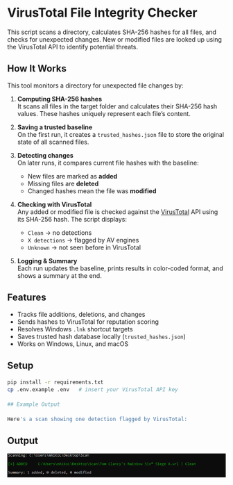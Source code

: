 # VirusTotal File Integrity Checker

This script scans a directory, calculates SHA-256 hashes for all files, and checks for unexpected changes. New or modified files are looked up using the VirusTotal API to identify potential threats.

## How It Works

This tool monitors a directory for unexpected file changes by:

1. **Computing SHA-256 hashes**  
   It scans all files in the target folder and calculates their SHA-256 hash values. These hashes uniquely represent each file’s content.

2. **Saving a trusted baseline**  
   On the first run, it creates a `trusted_hashes.json` file to store the original state of all scanned files.

3. **Detecting changes**  
   On later runs, it compares current file hashes with the baseline:
   - New files are marked as **added**
   - Missing files are **deleted**
   - Changed hashes mean the file was **modified**

4. **Checking with VirusTotal**  
   Any added or modified file is checked against the [VirusTotal](https://virustotal.com) API using its SHA-256 hash. The script displays:
   - `Clean` → no detections
   - `X detections` → flagged by AV engines
   - `Unknown` → not seen before in VirusTotal

5. **Logging & Summary**  
   Each run updates the baseline, prints results in color-coded format, and shows a summary at the end.

## Features
- Tracks file additions, deletions, and changes
- Sends hashes to VirusTotal for reputation scoring
- Resolves Windows `.lnk` shortcut targets
- Saves trusted hash database locally (`trusted_hashes.json`)
- Works on Windows, Linux, and macOS

## Setup

```bash
pip install -r requirements.txt
cp .env.example .env   # insert your VirusTotal API key

## Example Output

Here's a scan showing one detection flagged by VirusTotal:
```
## Output

![Scan output screenshot](image_2025-06-18_195900270.png)
